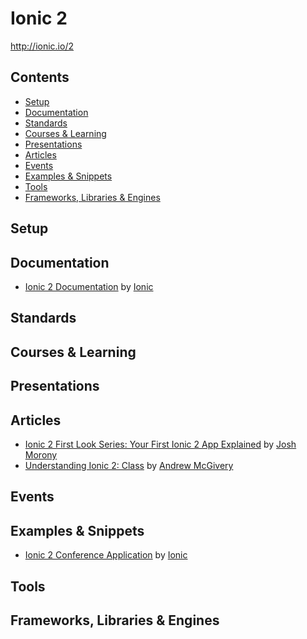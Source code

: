 # Ionic 2

http://ionic.io/2

## Contents

- [Setup](#setup)
- [Documentation](#documentation)
- [Standards](#standards)
- [Courses & Learning](#courses--learning)
- [Presentations](#presentations)
- [Articles](#articles)
- [Events](#events)
- [Examples & Snippets](#examples--snippets)
- [Tools](#tools)
- [Frameworks, Libraries & Engines](#frameworks-libraries--engines)

## Setup

## Documentation

- [Ionic 2 Documentation](http://ionicframework.com/docs/v2/) by
  [Ionic](https://github.com/driftyco)

## Standards

## Courses & Learning

## Presentations

## Articles

- [Ionic 2 First Look Series: Your First Ionic 2 App Explained](http://www.joshmorony.com/ionic-2-first-look-series-your-first-ionic-2-app-explained/)
  by [Josh Morony](http://www.joshmorony.com/author/joshuamorony/)
- [Understanding Ionic 2: Class](http://mcgivery.com/understanding-ionic-2-class/) by
  [Andrew McGivery](http://mcgivery.com/)

## Events

## Examples & Snippets

- [Ionic 2 Conference Application](https://github.com/driftyco/ionic-conference-app) by
  [Ionic](https://github.com/driftyco)

## Tools

## Frameworks, Libraries & Engines
